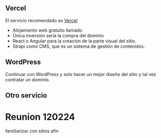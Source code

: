 ## Vercel
El servicio recomendado es [Vercel](https://vercel.com/)
- Alojamiento web gratuito llamado 
- Única inversión sería la compra del dominio
- React o Angular para la creación de la parte visual del sitio.
- Strapi como CMS, que es un sistema de gestión de contenidos.
## WordPress
Continuar con WordPress y solo hacer un mejor diseño del sitio y tal vez contratar un dominio.

## Otro servicio

# Reunion 120224
familiarizar con sitios afin


